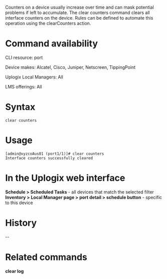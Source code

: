 <!-- 5.4 -->

Counters on a device usually increase over time and can mask potential problems if left to accumulate. The clear counters command clears all interface counters on the device. Rules can be defined to automate this operation using the clearCounters action.

# Command availability 
CLI resource: port

Device makes: Alcatel, Cisco, Juniper, Netscreen, TippingPoint

Uplogix Local Managers: All

LMS offerings: All

# Syntax 
```
clear counters
```
# Usage 

~~~
[admin@xyzcoAus01 (port1/1)]# clear counters
Interface counters successfully cleared
~~~

# In the Uplogix web interface

**Schedule > Scheduled Tasks** - all devices that match the selected filter
**Inventory > Local Manager page > port detail > schedule button** - specific to this device
# History 

--

# Related commands 

**clear log**
